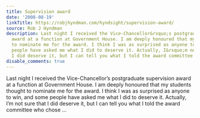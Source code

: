 ```yaml
---
title: Supervision award
date: '2008-08-19'
linkTitle: https://robjhyndman.com/hyndsight/supervision-award/
source: Rob J Hyndman
description: Last night I received the Vice-Chancellor&rsquo;s postgraduate supervision
  award at a function at Government House. I am deeply honoured that my students thought
  to nominate me for the award. I think I was as surprised as anyone to win, and some
  people have asked me what I did to deserve it. Actually, I&rsquo;m not sure that
  I did deserve it, but I can tell you what I told the award committee who chose ...
disable_comments: true
---
```

Last night I received the Vice-Chancellor&rsquo;s postgraduate supervision award at a function at Government House. I am deeply honoured that my students thought to nominate me for the award. I think I was as surprised as anyone to win, and some people have asked me what I did to deserve it. Actually, I&rsquo;m not sure that I did deserve it, but I can tell you what I told the award committee who chose ...